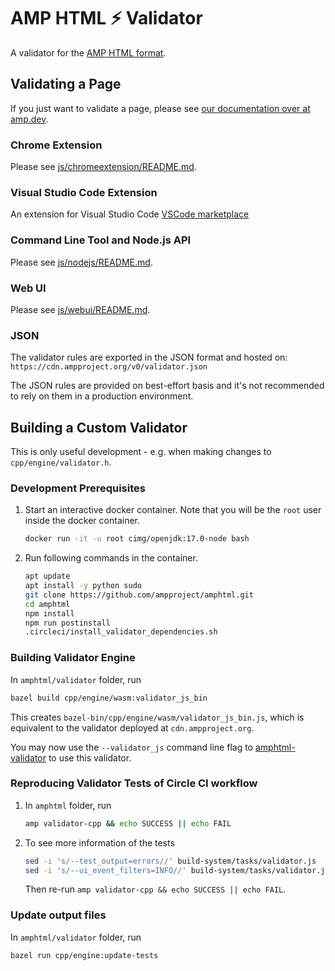 # AMP HTML ⚡ Validator

A validator for the
[AMP HTML format](https://github.com/ampproject/amphtml/blob/main/README.md).

## Validating a Page

If you just want to validate a page, please see
[our documentation over at amp.dev](https://amp.dev/documentation/guides-and-tutorials/learn/validation-workflow/validate_amp).

### Chrome Extension

Please see [js/chromeextension/README.md](https://github.com/ampproject/amphtml/blob/main/validator/js/chromeextension/README.md).

### Visual Studio Code Extension

An extension for Visual Studio Code
[VSCode marketplace](https://marketplace.visualstudio.com/items?itemName=amphtml.amphtml-validator)

### Command Line Tool and Node.js API

Please see [js/nodejs/README.md](https://github.com/ampproject/amphtml/blob/main/validator/js/nodejs/README.md).

### Web UI

Please see [js/webui/README.md](https://github.com/ampproject/amphtml/blob/main/validator/js/webui/README.md).

### JSON

The validator rules are exported in the JSON format and hosted on: `https://cdn.ampproject.org/v0/validator.json`

The JSON rules are provided on best-effort basis and it's not recommended to
rely on them in a production environment.

## Building a Custom Validator

This is only useful development - e.g. when making changes to
`cpp/engine/validator.h`.

### Development Prerequisites

1. Start an interactive docker container. Note that you will be the `root` user inside the docker container.
    ```bash
    docker run -it -u root cimg/openjdk:17.0-node bash
    ```
1. Run following commands in the container.
    ```bash
    apt update
    apt install -y python sudo
    git clone https://github.com/ampproject/amphtml.git
    cd amphtml
    npm install
    npm run postinstall
    .circleci/install_validator_dependencies.sh
    ```

### Building Validator Engine

In `amphtml/validator` folder, run

```bash
bazel build cpp/engine/wasm:validator_js_bin
```

This creates `bazel-bin/cpp/engine/wasm/validator_js_bin.js`, which is
equivalent to the validator deployed at `cdn.ampproject.org`.

You may now use the `--validator_js` command line flag to
[amphtml-validator](https://amp.dev/documentation/guides-and-tutorials/learn/validation-workflow/validate_amp#command-line-tool) to use this validator.

### Reproducing Validator Tests of Circle CI workflow

1. In `amphtml` folder, run

    ```bash
    amp validator-cpp && echo SUCCESS || echo FAIL
    ```

1. To see more information of the tests
    ```bash
    sed -i 's/--test_output=errors//' build-system/tasks/validator.js
    sed -i 's/--ui_event_filters=INFO//' build-system/tasks/validator.js
    ```
    Then re-run `amp validator-cpp && echo SUCCESS || echo FAIL`.

### Update output files

In `amphtml/validator` folder, run
```bash
bazel run cpp/engine:update-tests
```
